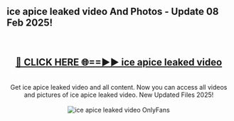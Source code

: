 <h2>ice apice leaked video And Photos - Update 08 Feb 2025!</h2>
<br>
<div align="center">
<h2><a href="https://cutt.ly/te57wshS" rel="nofollow">🔴 CLICK HERE 🌐==►► ice apice leaked video</a></h2>
<br>
Get ice apice leaked video and all content. Now you can access all videos and pictures of ice apice leaked video. New Updated Files 2025!
<br>
<br>
<a href="https://cutt.ly/te57wshS" rel="nofollow" data-target="animated-image.originalLink"><img src="https://i.ibb.co.com/WyWwxjT/player-gif2.gif" alt="ice apice leaked video OnlyFans" style="max-width: 100%; display: inline-block;" data-target="animated-image.originalImage"></a>
</div>
<br>